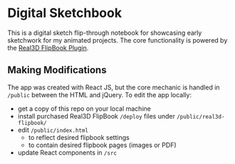 # Digital Sketchbook

This is a digital sketch flip-through notebook for showcasing early sketchwork for my animated projects. The core functionality is powered by the [Real3D FlipBook Plugin](https://codecanyon.net/item/real3d-flipbook-jquery-plugin/4281720).

## Making Modifications

The app was created with React JS, but the core mechanic is handled in `/public` between the HTML and jQuery. To edit the app locally:

- get a copy of this repo on your local machine
- install purchased Real3D FlipBook `/deploy` files under `/public/real3d-flipbook/`
- edit `/public/index.html`
  - to reflect desired flipbook settings
  - to contain desired flipbook pages (images or PDF)
- update React components in `/src`
